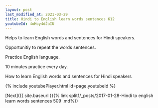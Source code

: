 ```yaml
---
layout: post
last_modified_at: 2021-03-29
title: Hindi to English learn words sentences 612 
youtubeId: 4oHoy4dJaIU
---
```

 
 
Helps to learn English words and sentences for Hindi speakers.

Opportunitiy to repeat the words sentences. 

Practice English language. 
 
10 minutes practice every day. 
 
How to learn English words and sentences for Hindi speakers 
 
{% include youtubePlayer.html id=page.youtubeId %}
 
 
[Next]({{ site.baseurl }}{% link  split1/_posts/2017-01-28-Hindi to english learn words sentences 509 .md%})
 
